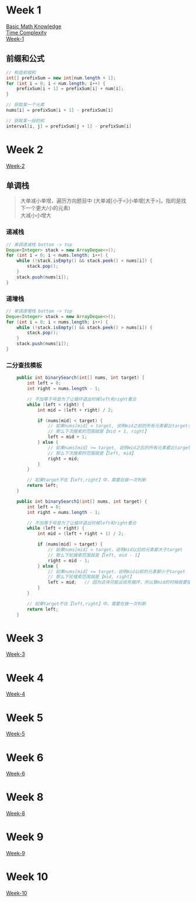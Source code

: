 # Week 1
[Basic Math Knowledge](./week1/basicMath.md)   
[Time Complexity](./week1/timeComplexity.md)   
[Week-1](./week1/week-1.md) 

## 前缀和公式
```java
// 构造前缀和
int[] prefixSum = new int[num.length + 1];
for (int i = 0; i < num.length; i++) {
    prefixSum[i + 1] = prefixSum[i] + num[i];
}

// 获取某一个元素
nums[i] = prefixSum[i + 1] - prefixSum[i]

// 获取某一段的和
interval[i, j] = prefixSum[j + 1] - prefixSum[i]
```


# Week 2
[Week-2](./week2/week-2.md) 

## 单调栈
> 大单减小单增，遍历方向题目中 (大单减[小于<]小单增[大于>]，指的是找下一个更大/小的元素)  
> 大减小小增大
### 递减栈
```java
// 单调递减栈 bottom -> top
Deque<Integer> stack = new ArrayDeque<>();
for (int i = 0; i < nums.length; i++) {
    while (!stack.isEmpty() && stack.peek() < nums[i]) {
        stack.pop();
    }
    stack.push(nums[i]);
}
```

### 递增栈
```java
// 单调递增栈 bottom -> top
Deque<Integer> stack = new ArrayDeque<>();
for (int i = 0; i < nums.length; i++) {
    while (!stack.isEmpty() && stack.peek() > nums[i]) {
        stack.pop();
    }
    stack.push(nums[i]);
}
```

### 二分查找模板

```java
    public int binarySearch(int[] nums, int target) {
        int left = 0;
        int right = nums.length - 1;

        // 不加等于号是为了让循环退出时候left和right重合
        while (left < right) {
            int mid = (left + right) / 2;

            if (nums[mid] < target) {
                // 如果nums[mid] < target, 说明mid之前的所有元素都比target小
                // 那么下次搜索的范围就是【mid + 1, right】
                left = mid + 1;
            } else {
                // 如果nums[mid] >= target, 说明mid之后的所有元素都比target大
                // 那么下次搜索的范围就是【left, mid】
                right = mid;
            }
        }

        // 如果target不在【left,right】中，需要在做一次判断
        return left;
    }
```

```java
    public int binarySearch1(int[] nums, int target) {
        int left = 0;
        int right = nums.length - 1;

        // 不加等于号是为了让循环退出时候left和right重合
        while (left < right) {
            int mid = (left + right + 1) / 2;

            if (nums[mid] > target) {
                // 如果nums[mid] > target，说明mid以后的元素都大于target
                // 那么下轮搜索范围就是【left, mid - 1】
                right = mid - 1;
            } else {
                // 如果nums[mid] <= target，说明mid以前的元素都小于target
                // 那么下轮搜索范围就是【mid, right】
                left = mid;   // 因为这块可能出现死循环，所以算mid的时候就要使用+1的办法
            }
        }

        // 如果target不在【left,right】中，需要在做一次判断
        return left;
    }
```



# Week 3

[Week-3](./week3/week-3.md) 



# Week 4

[Week-4](./week4/week-4.md) 



# Week 5

[Week-5](./week5/week-5.md) 



# Week 6

[Week-6](./week6/week-6.md) 



# Week 8

[Week-8](./week8/week-8.md) 



# Week 9

[Week-9](./week9/week-9.md) 



# Week 10

[Week-10](./week10/week-10.md) 
